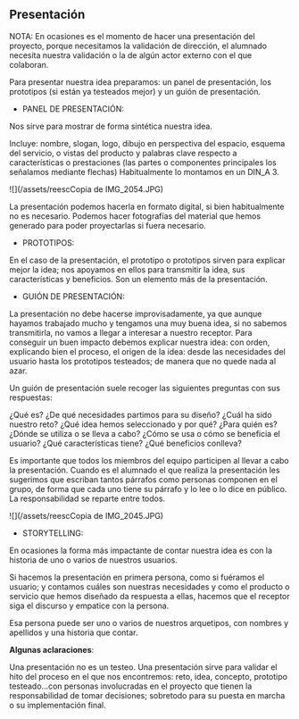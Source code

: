 ## Presentación

NOTA: En ocasiones es el momento de hacer una presentación del proyecto, porque necesitamos la validación de dirección, el alumnado necesita nuestra validación o la de algún actor externo con el que colaboran. 

Para presentar nuestra idea preparamos: un panel de presentación, los prototipos (si están ya testeados mejor) y un guión de presentación.

- PANEL DE PRESENTACIÓN: 

Nos sirve para mostrar de forma sintética nuestra idea.

Incluye: nombre, slogan, logo, dibujo en perspectiva del espacio, esquema del servicio, o vistas del producto y palabras clave respecto a características o prestaciones (las partes o componentes principales los señalamos mediante flechas) Habitualmente lo montamos en un DIN_A 3.

![](/assets/reescCopia de IMG_2054.JPG)

La presentación podemos hacerla en formato digital, si bien habitualmente no es necesario. Podemos hacer fotografías del material que hemos generado para poder proyectarlas si fuera necesario.

- PROTOTIPOS: 

En el caso de la presentación, el prototipo o prototipos sirven para explicar mejor la idea; nos apoyamos en ellos para transmitir la idea, sus características y beneficios. Son un elemento más de la presentación.

- GUIÓN DE PRESENTACIÓN: 

La presentación no debe hacerse improvisadamente, ya que aunque hayamos trabajado mucho y tengamos una muy buena idea, si no sabemos transmitirla, no vamos a llegar a interesar a nuestro receptor.
Para conseguir un buen impacto debemos explicar nuestra idea: con orden, explicando bien el proceso, el origen de la idea: desde las necesidades del usuario hasta los prototipos testeados; de manera que no quede nada al azar.

Un guión de presentación suele recoger las siguientes preguntas con sus respuestas:

¿Qué es?
¿De qué necesidades partimos para su diseño?
¿Cuál ha sido nuestro reto?
¿Qué idea hemos seleccionado y por qué?
¿Para quién es?
¿Dónde se utiliza o se lleva a cabo?
¿Cómo se usa o cómo se beneficia el usuario?
¿Qué características tiene?
¿Qué beneficios conlleva?

Es importante que todos los miembros del equipo participen al llevar a cabo la presentación. Cuando es el alumnado el que realiza la presentación les sugerimos que escriban tantos párrafos como personas componen en el grupo, de forma que cada uno tiene su párrafo y lo lee o lo dice en público. La responsabilidad se reparte entre todos.

![](/assets/reescCopia de IMG_2045.JPG)


- STORYTELLING: 

En ocasiones la forma más impactante de contar nuestra idea es con la historia de uno o varios de nuestros usuarios.
 
Si hacemos la presentación en primera persona, como si fuéramos el usuario; y contamos cuáles son nuestras necesidades y como el producto o servicio que hemos diseñado da respuesta a ellas, hacemos que el receptor siga el discurso y empatice con la persona. 

Esa persona puede ser uno o varios de nuestros arquetipos, con nombres y apellidos y una historia que contar.

**Algunas aclaraciones**: 

Una presentación no es un testeo.
Una presentación sirve para validar el hito del proceso en el que nos encontremos: reto, idea, concepto, prototipo testeado…con personas involucradas en el proyecto que tienen la responsabilidad de tomar decisiones; sobretodo para su puesta en marcha o su implementación final.


